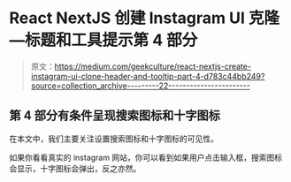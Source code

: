 # React NextJS 创建 Instagram UI 克隆—标题和工具提示第 4 部分

> 原文：<https://medium.com/geekculture/react-nextjs-create-instagram-ui-clone-header-and-tooltip-part-4-d783c44bb249?source=collection_archive---------22----------------------->

## 第 4 部分有条件呈现搜索图标和十字图标

在本文中，我们主要关注设置搜索图标和十字图标的可见性。

如果你看看真实的 instagram 网站，你可以看到如果用户点击输入框，搜索图标会显示，十字图标会弹出，反之亦然。